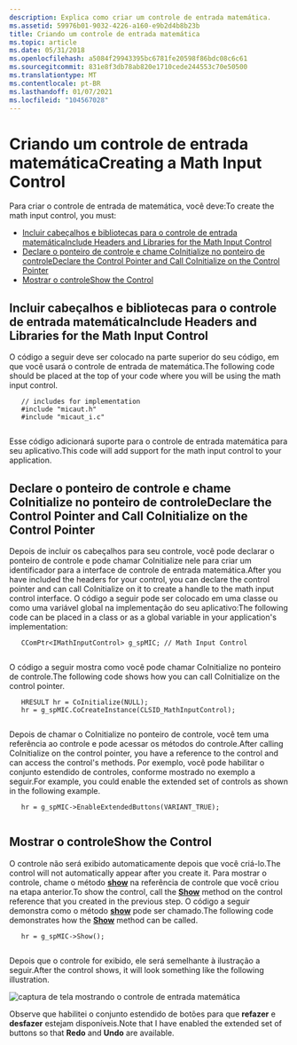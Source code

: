 ```yaml
---
description: Explica como criar um controle de entrada matemática.
ms.assetid: 59976b01-9032-4226-a160-e9b2d4b8b23b
title: Criando um controle de entrada matemática
ms.topic: article
ms.date: 05/31/2018
ms.openlocfilehash: a5084f29943395bc6781fe20598f86bdc08c6c61
ms.sourcegitcommit: 831e8f3db78ab820e1710cede244553c70e50500
ms.translationtype: MT
ms.contentlocale: pt-BR
ms.lasthandoff: 01/07/2021
ms.locfileid: "104567028"
---
```

# <a name="creating-a-math-input-control"></a><span data-ttu-id="a71b8-103">Criando um controle de entrada matemática</span><span class="sxs-lookup"><span data-stu-id="a71b8-103">Creating a Math Input Control</span></span>

<span data-ttu-id="a71b8-104">Para criar o controle de entrada de matemática, você deve:</span><span class="sxs-lookup"><span data-stu-id="a71b8-104">To create the math input control, you must:</span></span>

-   [<span data-ttu-id="a71b8-105">Incluir cabeçalhos e bibliotecas para o controle de entrada matemática</span><span class="sxs-lookup"><span data-stu-id="a71b8-105">Include Headers and Libraries for the Math Input Control</span></span>](#include-headers-and-libraries-for-the-math-input-control)
-   [<span data-ttu-id="a71b8-106">Declare o ponteiro de controle e chame CoInitialize no ponteiro de controle</span><span class="sxs-lookup"><span data-stu-id="a71b8-106">Declare the Control Pointer and Call CoInitialize on the Control Pointer</span></span>](#declare-the-control-pointer-and-call-coinitialize-on-the-control-pointer)
-   [<span data-ttu-id="a71b8-107">Mostrar o controle</span><span class="sxs-lookup"><span data-stu-id="a71b8-107">Show the Control</span></span>](#show-the-control)

## <a name="include-headers-and-libraries-for-the-math-input-control"></a><span data-ttu-id="a71b8-108">Incluir cabeçalhos e bibliotecas para o controle de entrada matemática</span><span class="sxs-lookup"><span data-stu-id="a71b8-108">Include Headers and Libraries for the Math Input Control</span></span>

<span data-ttu-id="a71b8-109">O código a seguir deve ser colocado na parte superior do seu código, em que você usará o controle de entrada de matemática.</span><span class="sxs-lookup"><span data-stu-id="a71b8-109">The following code should be placed at the top of your code where you will be using the math input control.</span></span>


```
   // includes for implementation
   #include "micaut.h"
   #include "micaut_i.c"
   
```



<span data-ttu-id="a71b8-110">Esse código adicionará suporte para o controle de entrada matemática para seu aplicativo.</span><span class="sxs-lookup"><span data-stu-id="a71b8-110">This code will add support for the math input control to your application.</span></span>

## <a name="declare-the-control-pointer-and-call-coinitialize-on-the-control-pointer"></a><span data-ttu-id="a71b8-111">Declare o ponteiro de controle e chame CoInitialize no ponteiro de controle</span><span class="sxs-lookup"><span data-stu-id="a71b8-111">Declare the Control Pointer and Call CoInitialize on the Control Pointer</span></span>

<span data-ttu-id="a71b8-112">Depois de incluir os cabeçalhos para seu controle, você pode declarar o ponteiro de controle e pode chamar CoInitialize nele para criar um identificador para a interface de controle de entrada matemática.</span><span class="sxs-lookup"><span data-stu-id="a71b8-112">After you have included the headers for your control, you can declare the control pointer and can call CoInitialize on it to create a handle to the math input control interface.</span></span> <span data-ttu-id="a71b8-113">O código a seguir pode ser colocado em uma classe ou como uma variável global na implementação do seu aplicativo:</span><span class="sxs-lookup"><span data-stu-id="a71b8-113">The following code can be placed in a class or as a global variable in your application's implementation:</span></span>


```
   CComPtr<IMathInputControl> g_spMIC; // Math Input Control
   
```



<span data-ttu-id="a71b8-114">O código a seguir mostra como você pode chamar CoInitialize no ponteiro de controle.</span><span class="sxs-lookup"><span data-stu-id="a71b8-114">The following code shows how you can call CoInitialize on the control pointer.</span></span>


```
   HRESULT hr = CoInitialize(NULL);
   hr = g_spMIC.CoCreateInstance(CLSID_MathInputControl);
   
```



<span data-ttu-id="a71b8-115">Depois de chamar o CoInitialize no ponteiro de controle, você tem uma referência ao controle e pode acessar os métodos do controle.</span><span class="sxs-lookup"><span data-stu-id="a71b8-115">After calling CoInitialize on the control pointer, you have a reference to the control and can access the control's methods.</span></span> <span data-ttu-id="a71b8-116">Por exemplo, você pode habilitar o conjunto estendido de controles, conforme mostrado no exemplo a seguir.</span><span class="sxs-lookup"><span data-stu-id="a71b8-116">For example, you could enable the extended set of controls as shown in the following example.</span></span>


```
   hr = g_spMIC->EnableExtendedButtons(VARIANT_TRUE);
   
```



## <a name="show-the-control"></a><span data-ttu-id="a71b8-117">Mostrar o controle</span><span class="sxs-lookup"><span data-stu-id="a71b8-117">Show the Control</span></span>

<span data-ttu-id="a71b8-118">O controle não será exibido automaticamente depois que você criá-lo.</span><span class="sxs-lookup"><span data-stu-id="a71b8-118">The control will not automatically appear after you create it.</span></span> <span data-ttu-id="a71b8-119">Para mostrar o controle, chame o método [**show**](/windows/desktop/api/micaut/nf-micaut-imathinputcontrol-show) na referência de controle que você criou na etapa anterior.</span><span class="sxs-lookup"><span data-stu-id="a71b8-119">To show the control, call the [**Show**](/windows/desktop/api/micaut/nf-micaut-imathinputcontrol-show) method on the control reference that you created in the previous step.</span></span> <span data-ttu-id="a71b8-120">O código a seguir demonstra como o método [**show**](/windows/win32/api/peninputpanel/nf-peninputpanel-ipeninputpanel-get_autoshow) pode ser chamado.</span><span class="sxs-lookup"><span data-stu-id="a71b8-120">The following code demonstrates how the [**Show**](/windows/win32/api/peninputpanel/nf-peninputpanel-ipeninputpanel-get_autoshow) method can be called.</span></span>


```
   hr = g_spMIC->Show();
   
```



<span data-ttu-id="a71b8-121">Depois que o controle for exibido, ele será semelhante à ilustração a seguir.</span><span class="sxs-lookup"><span data-stu-id="a71b8-121">After the control shows, it will look something like the following illustration.</span></span>

![captura de tela mostrando o controle de entrada matemática](images/mic.png)

<span data-ttu-id="a71b8-123">Observe que habilitei o conjunto estendido de botões para que **refazer** e **desfazer** estejam disponíveis.</span><span class="sxs-lookup"><span data-stu-id="a71b8-123">Note that I have enabled the extended set of buttons so that **Redo** and **Undo** are available.</span></span>

 

 
